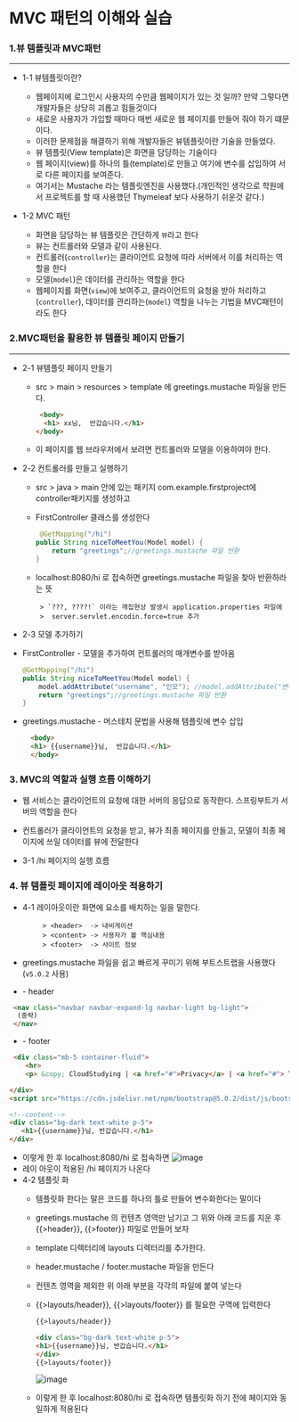 # MVC 패턴의 이해와 실습
### 1.뷰 템플릿과 MVC패턴
----------------------------------------------------
* 1-1 뷰템플릿이란?

  * 웹페이지에 로그인시 사용자의 수만큼 웹페이지가 있는 것 일까? 만약 그렇다면 개발자들은 상당히 괴롭고 힘들것이다
  * 새로운 사용자가 가입할 때마다 매번 새로운 웹 페이지를 만들어 줘야 하기 떄문이다.
  * 이러한 문제점을 해결하기 위해 개발자들은 뷰템플릿이란 기술을 만들었다.
  * 뷰 템플릿(View template)은 화면을 담당하는 기술이다
  * 웹 페이지(view)를 하나의 틀(template)로 만들고 여기에 변수를 삽입하여 서로 다른 페이지를 보여준다.
  * 여기서는 Mustache 라는 템플릿엔진을 사용했다.(개인적인 생각으로 학원에서 프로젝트를 할 때 사용했던 Thymeleaf 보다 사용하기 쉬운것 같다.)

* 1-2 MVC 패턴

  * 화면을 담당하는 뷰 템플릿은 간단하게 `뷰`라고 한다
  * 뷰는 컨트롤러와 모델과 같이 사용된다.
  * 컨트롤러(`controller`)는 클라이언트 요청에 따라 서버에서 이를 처리하는 역할을 한다
  * 모델(`model`)은 데이터를 관리하는 역할을 한다
  * 웹페이지를 화면(`view`)에 보여주고, 클라이언트의 요청을 받아 처리하고(`controller`), 데이터를 관리하는(`model`) 역할을 나누는  기법을 MVC패턴이라도 한다

### 2.MVC패턴을 활용한 뷰 템플릿 페이지 만들기
---------------------------------------------------
* 2-1 뷰템플릿 페이지 만들기
  * src > main > resources > template 에 greetings.mustache 파일을 만든다.
    ```html
     <body>
      <h1> xx님,  반갑습니다.</h1>
    </body>
    ```
  * 이 페이지를 웹 브라우저에서 보려면 컨트롤러와 모델을 이용하여야 한다.
* 2-2 컨트롤러를 만들고 실행하기

  * src > java > main 안에 있는 패키지 com.example.firstproject에 controller패키지를 생성하고
  * FirstController 클래스를 생성한다
    ```java
     @GetMapping("/hi")
    public String niceToMeetYou(Model model) {
        return "greetings";//greetings.mustache 파일 반환
    }
    ```
  * localhost:8080/hi 로 접속하면 greetings.mustache 파일을 찾아 반환하라는 뜻

         > `???, ????!` 이라는 깨집현상 발생시 application.properties 파일에
         >  server.servlet.encodin.force=true 추가
 * 2-3 모델 추가하기
  * FirstController - 모델을 추가하여 컨트롤러의 매개변수를 받아옴
    ```java
    @GetMapping("/hi")
    public String niceToMeetYou(Model model) {
        model.addAttribute("username", "인모"); //model.addAttribute("변수명", 변숫값);
        return "greetings";//greetings.mustache 파일 반환
    }
    ```
   * greetings.mustache - 머스테치 문법을 사용해 템플릿에 변수 삽입
     ```html
       <body>
       <h1> {{username}}님,  반갑습니다.</h1>
       </body>
     ``` 

### 3. MVC의 역할과 실행 흐름 이해하기
 * 웹 서비스는 클라이언트의 요청에 대한 서버의 응답으로 동작한다. 스프링부트가 서버의 역할을 한다
 * 컨트롤러가 클라이언트의 요청을 받고, 뷰가 최종 페이지를 만들고, 모델이 최종 페이지에 쓰일 데이터를 뷰에 전달한다

* 3-1 /hi 페이지의 실행 흐름

### 4. 뷰 템플릿 페이지에 레이아웃 적용하기
 *  4-1 레이아웃이란 화면에 요소를 배치하는 일을 말한다.

             > <header>  -> 내비게이션
             > <content> -> 사용자가 볼 핵심내용
             > <footer>  -> 사이트 정보
 * greetings.mustache 파일을 쉽고 빠르게 꾸미기 위해 부트스트랩을 사용했다 (`v5.0.2`  사용)
 * <navgation> - header
   
  ```html
   <nav class="navbar navbar-expand-lg navbar-light bg-light">
    (중략)
   </nav>
   ```
 *  <site info> - footer
```html
 <div class="mb-5 container-fluid">
    <hr>
    <p> &copy; CloudStudying | <a href="#">Privacy</a> | <a href="#"> Term </a></p>

</div>
<script src="https://cdn.jsdelivr.net/npm/bootstrap@5.0.2/dist/js/bootstrap.bundle.min.js" integrity="(중략)" crossorigin="anonymous"></script>
```

<cnotent> 

 ```html
<!--content-->
<div class="bg-dark text-white p-5">
    <h1>{{username}}님, 반갑습니다.</h1>
</div>
```
 * 이렇게 한 후  localhost:8080/hi 로 접속하면
  ![image](https://github.com/user-attachments/assets/e599d268-7ef7-4414-8329-731dd507d12f)
 * 레이 아웃이 적용된 /hi 페이지가 나온다
* 4-2 템플릿 화
  * 템플릿화 한다는 말은 코드를 하나의 틀로 만들어 변수화한다는 말이다
  * greetings.mustache 의 컨텐츠 영역만 남기고 그 위와 아래 코드를 지운 후 {{>header}}, {{>footer}} 파일로 만들어 보자
  * template 디렉터리에 layouts 디렉터리를 추가한다.
  * header.mustache / footer.mustache 파일을 만든다
  * 컨텐츠 영역을 제외한 위 아래 부분을 각각의 파일에 붙여 넣는다
  * {{>layouts/header}}, {{>layouts/footer}} 를 필요한 구역에 입력한다

     ```html
    {{>layouts/header}}

    <div class="bg-dark text-white p-5">
    <h1>{{username}}님, 반갑습니다.</h1>
    </div>
    {{>layouts/footer}}
    ```
    ![image](https://github.com/user-attachments/assets/641b1196-aadd-49e4-82a4-84861b80641c)

  * 이렇게 한 후 localhost:8080/hi 로 접속하면 템플릿화 하기 전에 페이지와 동일하게 적용된다
    

       

